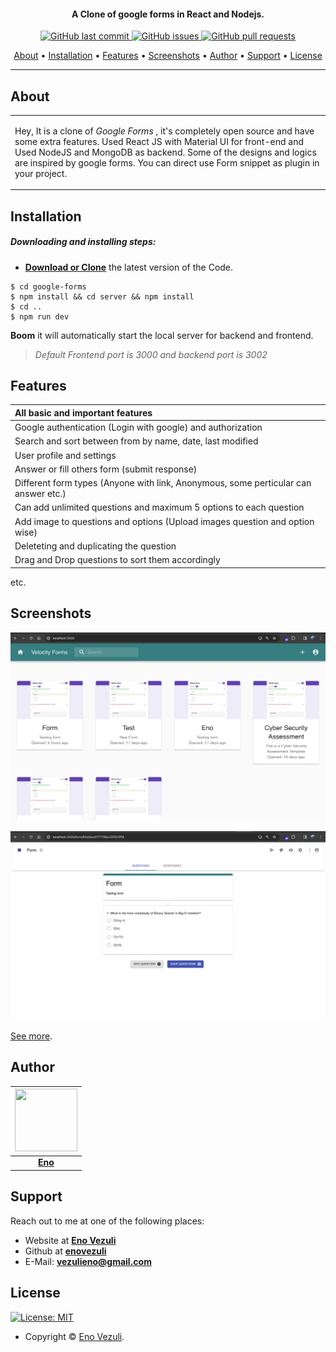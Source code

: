 

<h4 align="center">A Clone of google forms in React and Nodejs.</h4>

<p align="center">
    <a href="https://github.com/enovezuli/google-forms/commits/master">
    <img src="https://img.shields.io/badge/Last%20Commit-March-green?style=flat-square&logo=github&logoColor=white"
         alt="GitHub last commit">
    <a href="https://github.com/enovezuli/google-forms/issues">
    <img src="https://img.shields.io/badge/Open%20Issues-0-red?style=flat-square&logo=github&logoColor=white"
         alt="GitHub issues">
    <a href="https://github.com/enovezuli/google-forms/pulls">
    <img src="https://img.shields.io/badge/Open%20pull%20requests-0-blue?style=flat-square&logo=github&logoColor=whit"
         alt="GitHub pull requests">
</p>
      
<p align="center">
  <a href="#about">About</a> •
  <a href="#installation">Installation</a> •
  <a href="#features">Features</a> •
  <a href="#screenshots">Screenshots</a> •
  <a href="#author">Author</a> •
  <a href="#support">Support</a> •
  <a href="#license">License</a>
</p>

---

## About

<table>
<tr>
<td>
  
Hey, It is a clone of _Google Forms_ , it's completely open source and have some extra features. Used React JS with Material UI for front-end and Used NodeJS and MongoDB as backend. Some of the designs and logics are inspired by google forms. You can direct use Form snippet as plugin in your project.  

</td>
</tr>
</table>

## Installation

##### Downloading and installing steps:
* **[Download or Clone](https://github.com/enovezuli/google-forms.git)** the latest version of the Code.

```console
$ cd google-forms
$ npm install && cd server && npm install 
$ cd ..
$ npm run dev
```

 **Boom** it will automatically start the local server for backend and frontend. 
 > *Default Frontend port is 3000 and backend port is 3002*





## Features
| All basic and important features|
| :------------- | 
| Google authentication (Login with google) and authorization|
| Search and sort between from by name, date, last modified|
| User profile and settings |
| Answer or fill others form (submit response)|
| Different form types (Anyone with link, Anonymous, some perticular can answer etc.)|
| Can add unlimited questions and maximum 5 options to each question|
| Add image to questions and options (Upload images question and option wise)|
| Deleteting and duplicating the question|
| Drag and Drop questions to sort them accordingly|

etc.

## Screenshots

![Homepage](https://github.com/enovezuli/google-forms/blob/main/screenshots/homescreen.png)

![Basic question perview](https://github.com/enovezuli/google-forms/blob/main/screenshots/basic-user-form.png)







[See more](https://github.com/enovezuli/google-forms/blob/main/screenshots/).


## Author

| <a href="https://twitter.com/enovezuli"><img src="https://pbs.twimg.com/profile_images/1585994072925392897/XsGLbU3f_400x400.jpg" height="100" width="100"></a> |
|:------------------------------------------------------------------------------------------------------------------------:|
| **[Eno](https://twitter.com/enovezuli)** |

## Support

Reach out to me at one of the following places:

- Website at **[Eno Vezuli](https://about.me/vezuli)**
- Github at **[enovezuli](https://github.com/enovezuli)**
- E-Mail: **vezulieno@gmail.com**


## License

[![License: MIT](https://img.shields.io/badge/license-MIT-green)](https://github.com/enovezuli/google-forms/blob/master/licence.md)

- Copyright © [Eno Vezuli](https://about.me/vezuli).